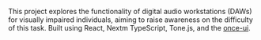 This project explores the functionality of digital audio workstations (DAWs) for visually impaired individuals, aiming to raise awareness on the difficulty of this task. Built using React, Nextm TypeScript, Tone.js, and the [once-ui](https://once-ui.com/docs/installation).